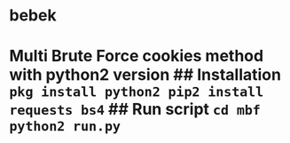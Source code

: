 # bebek
# Multi Brute Force  cookies method with python2 version ## Installation ``` pkg install python2 pip2 install requests bs4 ```  ## Run script ``` cd mbf python2 run.py ``` 

